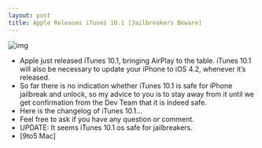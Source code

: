 ```yaml
---
layout: post
title: Apple Releases iTunes 10.1 [Jailbreakers Beware]
---
```

![img](http://media.idownloadblog.com/wp-content/uploads/2010/11/iTunes-10.1.png)
* Apple just released iTunes 10.1, bringing AirPlay to the table. iTunes 10.1 will also be necessary to update your iPhone to iOS 4.2, whenever it’s released.
* So far there is no indication whether iTunes 10.1 is safe for iPhone jailbreak and unlock, so my advice to you is to stay away from it until we get confirmation from the Dev Team that it is indeed safe.
* Here is the changelog of iTunes 10.1…
* Feel free to ask if you have any question or comment.
* UPDATE: It seems iTunes 10.1 os safe for jailbreakers.
* [9to5 Mac]

